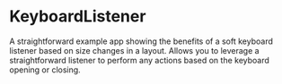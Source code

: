 # KeyboardListener

A straightforward example app showing the benefits of a soft keyboard listener based on size changes in a layout. Allows you to leverage a straightforward listener to perform any actions based on the keyboard opening or closing.
